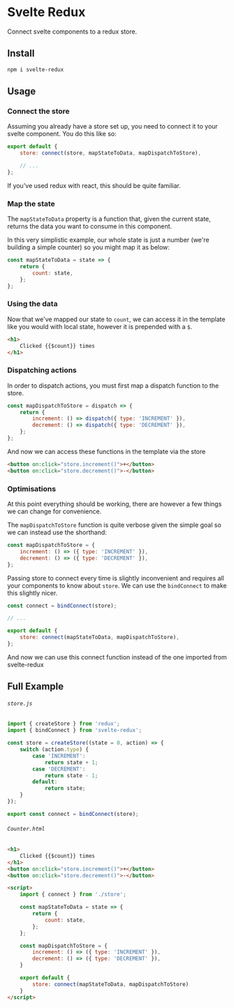 # Svelte Redux

Connect svelte components to a redux store.

## Install

```sh
npm i svelte-redux
```

## Usage

### Connect the store

Assuming you already have a store set up, you need to connect it to your svelte component.
You do this like so:

```js
export default {
    store: connect(store, mapStateToData, mapDispatchToStore),

    // ...
};
```

If you've used redux with react, this should be quite familiar.

### Map the state

The `mapStateToData` property is a function that, given the current state, returns the data you want to consume in this component.

In this very simplistic example, our whole state is just a number (we're building a simple counter) so you might map it as below:

```js
const mapStateToData = state => {
    return {
        count: state,
    };
};
```

### Using the data

Now that we've mapped our state to `count`, we can access it in the template like you would with local state, however it is prepended with a `$`.

```html
<h1>
    Clicked {{$count}} times
</h1>
```

### Dispatching actions

In order to dispatch actions, you must first map a dispatch function to the store.

```js
const mapDispatchToStore = dispatch => {
    return {
        increment: () => dispatch({ type: 'INCREMENT' }),
        decrement: () => dispatch({ type: 'DECREMENT' }),
    };
};
```

And now we can access these functions in the template via the store

```html
<button on:click="store.increment()">+</button>
<button on:click="store.decrement()">-</button>
```

### Optimisations

At this point everything should be working, there are however a few things we can change for convenience.

The `mapDispatchToStore` function is quite verbose given the simple goal so we can instead use the shorthand:

```js
const mapDispatchToStore = {
    increment: () => ({ type: 'INCREMENT' }),
    decrement: () => ({ type: 'DECREMENT' }),
};
```

Passing store to connect every time is slightly inconvenient and requires all your components to know about `store`.
We can use the `bindConnect` to make this slightly nicer.

```js
const connect = bindConnect(store);

// ...

export default {
    store: connect(mapStateToData, mapDispatchToStore),
};
```

And now we can use this connect function instead of the one imported from svelte-redux

## Full Example

###### `store.js`

```js
import { createStore } from 'redux';
import { bindConnect } from 'svelte-redux';

const store = createStore((state = 0, action) => {
    switch (action.type) {
        case 'INCREMENT':
            return state + 1;
        case 'DECREMENT':
            return state - 1;
        default:
            return state;
    }
});

export const connect = bindConnect(store);
```

###### `Counter.html`

```html
<h1>
	Clicked {{$count}} times
</h1>
<button on:click="store.increment()">+</button>
<button on:click="store.decrement()">-</button>

<script>
    import { connect } from './store';

    const mapStateToData = state => {
		return {
			count: state,
		};
	};

    const mapDispatchToStore = {
		increment: () => ({ type: 'INCREMENT' }),
		decrement: () => ({ type: 'DECREMENT' }),
	}

    export default {
        store: connect(mapStateToData, mapDispatchToStore)
    }
</script>
```
